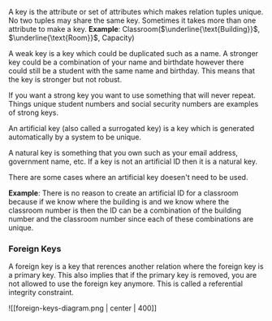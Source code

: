 A key is the attribute or set of attributes which makes relation tuples unique. No two tuples may share the same key. Sometimes it takes more than one attribute to make a key.
**Example**:
Classroom($\underline{\text{Building}}$, $\underline{\text{Room}}$, Capacity)

A weak key is a key which could be duplicated such as a name.
A stronger key could be a combination of your name and birthdate however there could still be a student with the same name and birthday. This means that the key is stronger but not robust.

If you want a strong key you want to use something that will never repeat. Things unique student numbers and social security numbers are examples of strong keys.

An artificial key (also called a surrogated key) is a key which is generated automatically by a system to be unique.

A natural key is something that you own such as your email address, government name, etc. If a key is not an artificial ID then it is a natural key.

There are some cases where an artificial key doesen't need to be used.

**Example**:
There is no reason to create an artificial ID for a classroom because if we know where the building is and we know where the classroom number is then the ID can be a combination of the building number and the classroom number since each of these combinations are unique.

### Foreign Keys
A foreign key is a key that rerences another relation where the foreign key is a primary key. This also implies that if the primary key is removed, you are not allowed to use the foreign key anymore. This is called a referential integrity constraint.

![[foreign-keys-diagram.png | center | 400]]